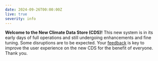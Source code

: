 ```yaml
---
date: 2024-09-26T00:00:00Z
live: true
severity: info
---
```


**Welcome to the New Climate Data Store (CDS)!** This new system is in its early days of full operations and still undergoing enhancements and fine tuning. Some disruptions are to be expected. Your 
[feedback](https://jira.ecmwf.int/plugins/servlet/desk/portal/1/create/202) is key to improve the user experience on the new CDS for the benefit of everyone. Thank you.

